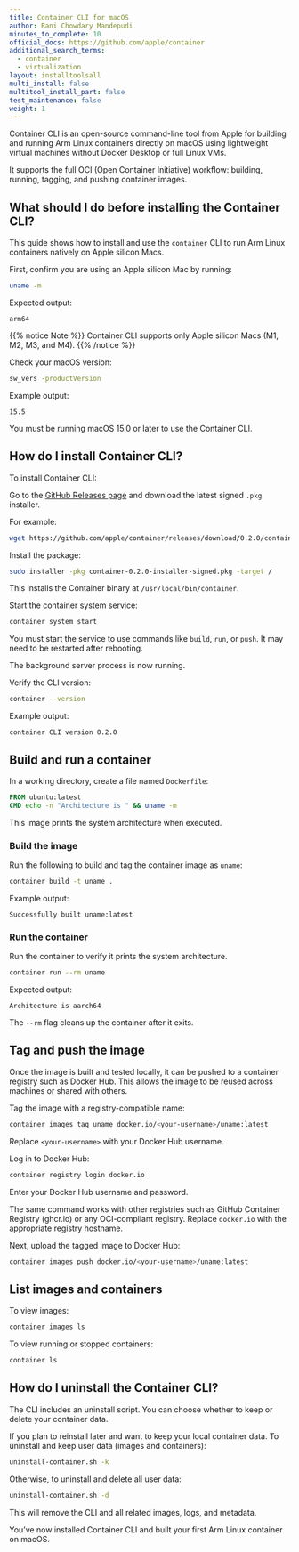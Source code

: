 ```yaml
---
title: Container CLI for macOS
author: Rani Chowdary Mandepudi
minutes_to_complete: 10
official_docs: https://github.com/apple/container
additional_search_terms:
  - container
  - virtualization
layout: installtoolsall
multi_install: false
multitool_install_part: false
test_maintenance: false
weight: 1
---
```


Container CLI is an open-source command-line tool from Apple for building and running Arm Linux containers directly on macOS using lightweight virtual machines without Docker Desktop or full Linux VMs.

It supports the full OCI (Open Container Initiative) workflow: building, running, tagging, and pushing container images.

## What should I do before installing the Container CLI?

This guide shows how to install and use the `container` CLI to run Arm Linux containers natively on Apple silicon Macs.

First, confirm you are using an Apple silicon Mac by running:

```bash
uname -m
```

Expected output:

```output
arm64
```
{{% notice Note %}}
Container CLI supports only Apple silicon Macs (M1, M2, M3, and M4).
{{% /notice %}}

Check your macOS version:

```bash
sw_vers -productVersion
```

Example output:

```output
15.5
```

You must be running macOS 15.0 or later to use the Container CLI.

## How do I install Container CLI?

To install Container CLI:

Go to the [GitHub Releases page](https://github.com/apple/container/releases) and download the latest signed `.pkg` installer.

For example:

```bash
wget https://github.com/apple/container/releases/download/0.2.0/container-0.2.0-installer-signed.pkg
```

Install the package:

```bash
sudo installer -pkg container-0.2.0-installer-signed.pkg -target /
```

This installs the Container binary at `/usr/local/bin/container`.

Start the container system service:

```bash
container system start
```

You must start the service to use commands like `build`, `run`, or `push`. It may need to be restarted after rebooting.

The background server process is now running. 

Verify the CLI version:

```bash
container --version
```

Example output:

```output
container CLI version 0.2.0
```

## Build and run a container


In a working directory, create a file named `Dockerfile`:

```dockerfile
FROM ubuntu:latest
CMD echo -n "Architecture is " && uname -m
```

This image prints the system architecture when executed.

### Build the image

Run the following to build and tag the container image as `uname`:

```bash
container build -t uname .
```

Example output:

```output
Successfully built uname:latest
```

### Run the container

Run the container to verify it prints the system architecture.

```bash
container run --rm uname
```

Expected output:

```output
Architecture is aarch64
```

The `--rm` flag cleans up the container after it exits.

## Tag and push the image

Once the image is built and tested locally, it can be pushed to a container registry such as Docker Hub. This allows the image to be reused across machines or shared with others.

Tag the image with a registry-compatible name:

```bash
container images tag uname docker.io/<your-username>/uname:latest
```

Replace `<your-username>` with your Docker Hub username.

Log in to Docker Hub:

```bash
container registry login docker.io
```

Enter your Docker Hub username and password.

The same command works with other registries such as GitHub Container Registry (ghcr.io) or any OCI-compliant registry. Replace `docker.io` with the appropriate registry hostname.

Next, upload the tagged image to Docker Hub:

```bash
container images push docker.io/<your-username>/uname:latest
```

## List images and containers

To view images:

```bash
container images ls
```

To view running or stopped containers:

```bash
container ls
```

## How do I uninstall the Container CLI?

The CLI includes an uninstall script. You can choose whether to keep or delete your container data.

If you plan to reinstall later and want to keep your local container data. To uninstall and keep user data (images and containers):

```bash
uninstall-container.sh -k
```

Otherwise, to uninstall and delete all user data:

```bash
uninstall-container.sh -d
```

This will remove the CLI and all related images, logs, and metadata.

You’ve now installed Container CLI and built your first Arm Linux container on macOS.
